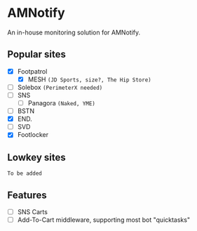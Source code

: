 # AMNotify
An in-house monitoring solution for AMNotify.

## Popular sites
- [x] Footpatrol
  - [x] MESH `(JD Sports, size?, The Hip Store)`
- [ ] Solebox `(PerimeterX needed)`
- [ ] SNS
  - [ ] Panagora `(Naked, YME)`
- [ ] BSTN
- [x] END.
- [ ] SVD
- [x] Footlocker

## Lowkey sites
```
To be added
```

## Features
- [ ] SNS Carts
- [ ] Add-To-Cart middleware, supporting most bot "quicktasks"
